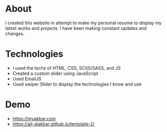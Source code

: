 # About
I created this website in attempt to make my personal resume to display my latest works and projects. I have been making constant updates and changes. 

# Technologies
- I used the techs of HTML, CSS, SCSS/SASS, and JS
- Created a custom slider using JavaScript
- Used EmailJS
- Used swiper Slider to display the technologies I know and use

# Demo
- https://myakbar.com
- https://ali-alakbar.github.io/template-2/

